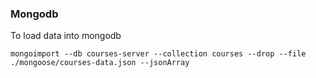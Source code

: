 ### Mongodb 

To load data into mongodb 

`mongoimport --db courses-server --collection courses --drop --file ./mongoose/courses-data.json --jsonArray` 